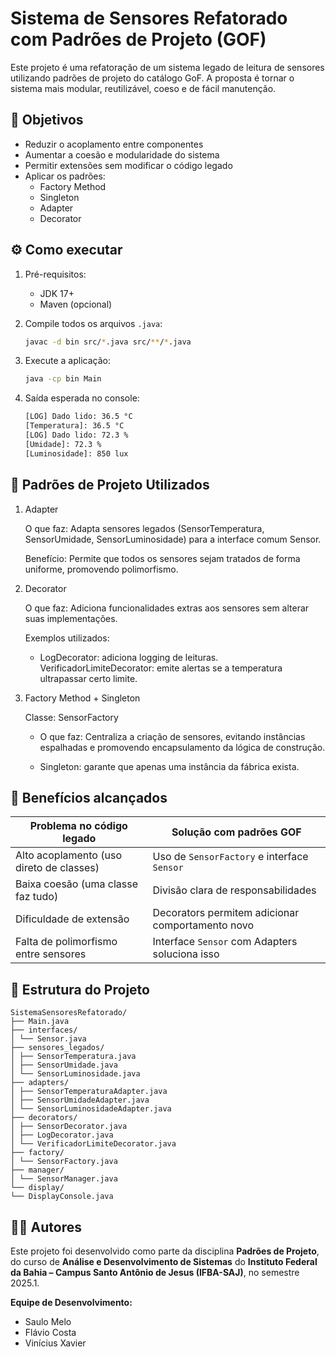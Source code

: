 # Sistema de Sensores Refatorado com Padrões de Projeto (GOF)

Este projeto é uma refatoração de um sistema legado de leitura de sensores utilizando padrões de projeto do catálogo GoF. A proposta é tornar o sistema mais modular, reutilizável, coeso e de fácil manutenção.


## 🎯 Objetivos

- Reduzir o acoplamento entre componentes
- Aumentar a coesão e modularidade do sistema
- Permitir extensões sem modificar o código legado
- Aplicar os padrões:
  - Factory Method
  - Singleton
  - Adapter
  - Decorator

## ⚙️ Como executar

1. Pré-requisitos:

    - JDK 17+
    - Maven (opcional)

2. Compile todos os arquivos `.java`:

   ```bash
   javac -d bin src/*.java src/**/*.java

3. Execute a aplicação:

    ```bash
    java -cp bin Main

4. Saída esperada no console:
    ```bash
    [LOG] Dado lido: 36.5 °C
    [Temperatura]: 36.5 °C
    [LOG] Dado lido: 72.3 %
    [Umidade]: 72.3 %
    [Luminosidade]: 850 lux

    ```

## 🧩 Padrões de Projeto Utilizados
1. Adapter

    O que faz: Adapta sensores legados (SensorTemperatura, SensorUmidade, SensorLuminosidade) para a interface comum Sensor.

    Benefício: Permite que todos os sensores sejam tratados de forma uniforme, promovendo polimorfismo.

2. Decorator

    O que faz: Adiciona funcionalidades extras aos sensores sem alterar suas implementações.

    Exemplos utilizados:
    
    - LogDecorator: adiciona logging de leituras.
    VerificadorLimiteDecorator: emite alertas se a temperatura ultrapassar certo limite.

3. Factory Method + Singleton

    Classe: SensorFactory

    - O que faz: Centraliza a criação de sensores, evitando instâncias espalhadas e promovendo encapsulamento da lógica de construção.

    - Singleton: garante que apenas uma instância da fábrica exista.

## 📐 Benefícios alcançados

| Problema no código legado                   | Solução com padrões GOF                                 |
|---------------------------------------------|----------------------------------------------------------|
| Alto acoplamento (uso direto de classes)    | Uso de `SensorFactory` e interface `Sensor`              |
| Baixa coesão (uma classe faz tudo)          | Divisão clara de responsabilidades                       |
| Dificuldade de extensão                     | Decorators permitem adicionar comportamento novo         |
| Falta de polimorfismo entre sensores        | Interface `Sensor` com Adapters soluciona isso           |


## 📁 Estrutura do Projeto

```
SistemaSensoresRefatorado/
├── Main.java
├── interfaces/
│ └── Sensor.java
├── sensores_legados/
│ ├── SensorTemperatura.java
│ ├── SensorUmidade.java
│ └── SensorLuminosidade.java
├── adapters/
│ ├── SensorTemperaturaAdapter.java
│ ├── SensorUmidadeAdapter.java
│ └── SensorLuminosidadeAdapter.java
├── decorators/
│ ├── SensorDecorator.java
│ ├── LogDecorator.java
│ └── VerificadorLimiteDecorator.java
├── factory/
│ └── SensorFactory.java
├── manager/
│ └── SensorManager.java
└── display/
└── DisplayConsole.java
```

## 👨‍💻 Autores

Este projeto foi desenvolvido como parte da disciplina **Padrões de Projeto**, do curso de **Análise e Desenvolvimento de Sistemas** do **Instituto Federal da Bahia – Campus Santo Antônio de Jesus (IFBA-SAJ)**, no semestre 2025.1.

**Equipe de Desenvolvimento:**
- Saulo Melo
- Flávio Costa
- Vinícius Xavier
